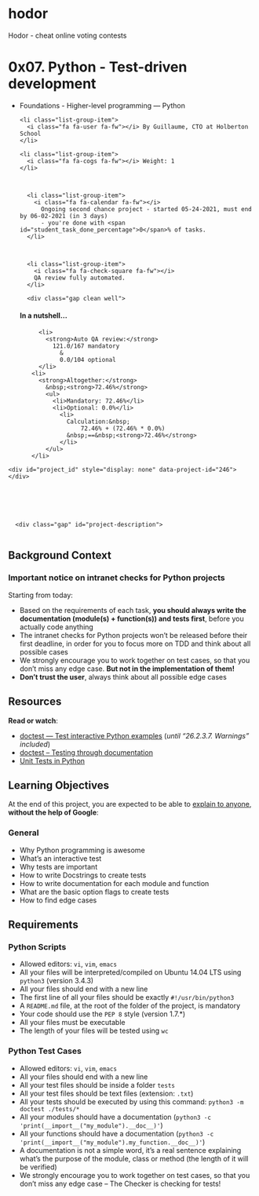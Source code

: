 # hodor
Hodor - cheat online voting contests

<h1 class="gap">0x07. Python - Test-driven development</h1>


  <ul class="list-group metadata" id="project-metadata">
  <li class="list-group-item">
    <i class="fa fa-folder-open fa-fw"></i>
    Foundations - Higher-level programming ― Python
  </li>


    <li class="list-group-item">
      <i class="fa fa-user fa-fw"></i> By Guillaume, CTO at Holberton School
    </li>

    <li class="list-group-item">
      <i class="fa fa-cogs fa-fw"></i> Weight: 1
    </li>



      <li class="list-group-item">
        <i class="fa fa-calendar fa-fw"></i>
          Ongoing second chance project - started 05-24-2021, must end by 06-02-2021 (in 3 days)
          - you're done with <span id="student_task_done_percentage">0</span>% of tasks.
      </li>



      <li class="list-group-item">
        <i class="fa fa-check-square fa-fw"></i>
        QA review fully automated.
      </li>

      <div class="gap clean well">
  <h4>In a nutshell&hellip;</h4>
  <ul>


      <li>
        <strong>Auto QA review:</strong>
          121.0/167 mandatory
            &
            0.0/104 optional
      </li>
    <li>
      <strong>Altogether:</strong>
        &nbsp;<strong>72.46%</strong>
        <ul>
          <li>Mandatory: 72.46%</li>
          <li>Optional: 0.0%</li>
            <li>
              Calculation:&nbsp;
                  72.46% + (72.46% * 0.0%)
              &nbsp;==&nbsp;<strong>72.46%</strong>
            </li>
        </ul>
    </li>
  </ul>
</div>


</ul>



    <div id="project_id" style="display: none" data-project-id="246"></div>




      

      <div class="gap" id="project-description">
  <p><img src="https://s3.amazonaws.com/intranet-projects-files/holbertonschool-higher-level_programming+/246/giphy-4.gif" alt="" style="" /></p>

<h2>Background Context</h2>

<h3>Important notice on intranet checks for Python projects</h3>

<p>Starting from today:</p>

<ul>
<li>Based on the requirements of each task, <strong>you should always write the documentation (module(s) + function(s)) and tests first</strong>, before you actually code anything</li>
<li>The intranet checks for Python projects won&rsquo;t be released before their first deadline, in order for you to focus more on TDD and think about all possible cases</li>
<li>We strongly encourage you to work together on test cases, so that you don&rsquo;t miss any edge case. <strong>But not in the implementation of them!</strong></li>
<li><strong>Don&rsquo;t trust the user</strong>, always think about all possible edge cases</li>
</ul>

<h2>Resources</h2>

<p><strong>Read or watch</strong>:</p>

<ul>
<li><a href="/rltoken/alaT1C9CeCbkRKh-yjMRww" title="doctest — Test interactive Python examples" target="_blank">doctest — Test interactive Python examples</a> (<em>until &ldquo;26.2.3.7. Warnings&rdquo; included</em>)</li>
<li><a href="/rltoken/cpEYbv_Z55QrSVRiuG5tUw" title="doctest – Testing through documentation" target="_blank">doctest – Testing through documentation</a> </li>
<li><a href="/rltoken/CELicn3K8hODQsWZak_h0g" title="Unit Tests in Python" target="_blank">Unit Tests in Python</a></li>
</ul>

<h2>Learning Objectives</h2>

<p>At the end of this project, you are expected to be able to <a href="/rltoken/a62WHzzKGDnndm6_qPJB1Q" title="explain to anyone" target="_blank">explain to anyone</a>, <strong>without the help of Google</strong>:</p>

<h3>General</h3>

<ul>
<li>Why Python programming is awesome</li>
<li>What&rsquo;s an interactive test</li>
<li>Why tests are important</li>
<li>How to write Docstrings to create tests</li>
<li>How to write documentation for each module and function</li>
<li>What are the basic option flags to create tests</li>
<li>How to find edge cases</li>
</ul>

<h2>Requirements</h2>

<h3>Python Scripts</h3>

<ul>
<li>Allowed editors: <code>vi</code>, <code>vim</code>, <code>emacs</code></li>
<li>All your files will be interpreted/compiled on Ubuntu 14.04 LTS using <code>python3</code> (version 3.4.3)</li>
<li>All your files should end with a new line</li>
<li>The first line of all your files should be exactly <code>#!/usr/bin/python3</code></li>
<li>A <code>README.md</code> file, at the root of the folder of the project, is mandatory</li>
<li>Your code should use the <code>PEP 8</code> style (version 1.7.*)</li>
<li>All your files must be executable</li>
<li>The length of your files will be tested using <code>wc</code></li>
</ul>

<h3>Python Test Cases</h3>

<ul>
<li>Allowed editors: <code>vi</code>, <code>vim</code>, <code>emacs</code></li>
<li>All your files should end with a new line</li>
<li>All your test files should be inside a folder <code>tests</code></li>
<li>All your test files should be text files (extension: <code>.txt</code>)</li>
<li>All your tests should be executed by using this command: <code>python3 -m doctest ./tests/*</code></li>
<li>All your modules should have a documentation (<code>python3 -c &#39;print(__import__(&quot;my_module&quot;).__doc__)&#39;</code>)</li>
<li>All your functions should have a documentation (<code>python3 -c &#39;print(__import__(&quot;my_module&quot;).my_function.__doc__)&#39;</code>)</li>
<li>A documentation is not a simple word, it&rsquo;s a real sentence explaining what&rsquo;s the purpose of the module, class or method (the length of it will be verified)</li>
<li>We strongly encourage you to work together on test cases, so that you don&rsquo;t miss any edge case &ndash; The Checker is checking for tests!</li>
</ul>

</div>